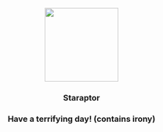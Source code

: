 <p align="center">
    <img src="https://raw.githubusercontent.com/PokeAPI/sprites/master/sprites/pokemon/398.png" width="150" height="150">
</p>
<h3 align="center"> <b>Staraptor</b></h3>
<h3 align="center">Have a terrifying day! (contains irony)</h3>
